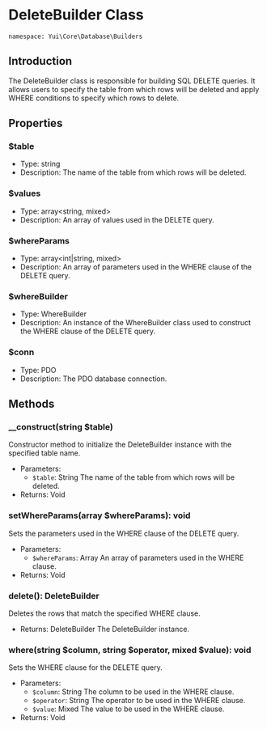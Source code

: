 # DeleteBuilder Class

`namespace: Yui\Core\Database\Builders`

## Introduction
The DeleteBuilder class is responsible for building SQL DELETE queries. It allows users to specify the table from which rows will be deleted and apply WHERE conditions to specify which rows to delete.

## Properties

### $table
- Type: string
- Description: The name of the table from which rows will be deleted.

### $values
- Type: array<string, mixed>
- Description: An array of values used in the DELETE query.

### $whereParams
- Type: array<int|string, mixed>
- Description: An array of parameters used in the WHERE clause of the DELETE query.

### $whereBuilder
- Type: WhereBuilder
- Description: An instance of the WhereBuilder class used to construct the WHERE clause of the DELETE query.

### $conn
- Type: PDO
- Description: The PDO database connection.

## Methods

### __construct(string $table)
Constructor method to initialize the DeleteBuilder instance with the specified table name.
- Parameters:
  - `$table`: String The name of the table from which rows will be deleted.
- Returns: Void

### setWhereParams(array $whereParams): void
Sets the parameters used in the WHERE clause of the DELETE query.
- Parameters:
  - `$whereParams`: Array An array of parameters used in the WHERE clause.
- Returns: Void

### delete(): DeleteBuilder
Deletes the rows that match the specified WHERE clause.
- Returns: DeleteBuilder The DeleteBuilder instance.

### where(string $column, string $operator, mixed $value): void
Sets the WHERE clause for the DELETE query.
- Parameters:
  - `$column`: String The column to be used in the WHERE clause.
  - `$operator`: String The operator to be used in the WHERE clause.
  - `$value`: Mixed The value to be used in the WHERE clause.
- Returns: Void

